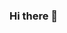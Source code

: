 ### Hi there 👋

<!--
**BelalMA/belalma** is a ✨ _special_ ✨ repository because its `README.md` (this file) appears on your GitHub profile.

Here are some ideas to get you started:

- 🔭 I’m currently working on an R Project. 
- 🌱 I’m currently learning R and Python 
- 👯 I’m looking to collaborate on open source. 
- 🤔 I’m looking for help with python
- 💬 Ask me about ... soft Skills.
- 📫 How to reach me: ... [Linkedin](www.linkedin.com/in/belal-mohamed-ali)
- 😄 Pronouns: ... He/Him
- ⚡ Fun fact: ... 
-->
